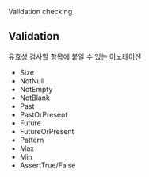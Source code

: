 Validation checking

## Validation

유효성 검사할 항목에 붙일 수 있는 어노테이션 
- Size
- NotNull
- NotEmpty
- NotBlank
- Past
- PastOrPresent
- Future
- FutureOrPresent
- Pattern
- Max
- Min
- AssertTrue/False
